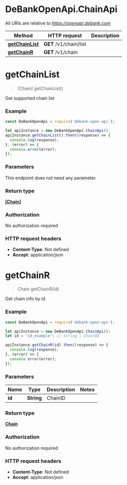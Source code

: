 # DeBankOpenApi.ChainApi

All URIs are relative to *https://openapi.debank.com*

Method | HTTP request | Description
------------- | ------------- | -------------
[**getChainList**](ChainApi.md#getChainList) | **GET** /v1/chain/list | 
[**getChainR**](ChainApi.md#getChainR) | **GET** /v1/chain | 

<a name="getChainList"></a>
# **getChainList**
> [Chain] getChainList()



Get supported chain list

### Example
```javascript
const DeBankOpenApi = require('debank-open-api');

let apiInstance = new DeBankOpenApi.ChainApi();
apiInstance.getChainList().then((response) => {
  console.log(response);
}, (error) => {
  console.error(error);
});

```

### Parameters
This endpoint does not need any parameter.

### Return type

[**[Chain]**](Chain.md)

### Authorization

No authorization required

### HTTP request headers

 - **Content-Type**: Not defined
 - **Accept**: application/json

<a name="getChainR"></a>
# **getChainR**
> Chain getChainR(id)



Get chain info by id

### Example
```javascript
const DeBankOpenApi = require('debank-open-api');

let apiInstance = new DeBankOpenApi.ChainApi();
let id = "id_example"; // String | ChainID

apiInstance.getChainR(id).then((response) => {
  console.log(response);
}, (error) => {
  console.error(error);
});

```

### Parameters

Name | Type | Description  | Notes
------------- | ------------- | ------------- | -------------
 **id** | **String**| ChainID | 

### Return type

[**Chain**](Chain.md)

### Authorization

No authorization required

### HTTP request headers

 - **Content-Type**: Not defined
 - **Accept**: application/json

